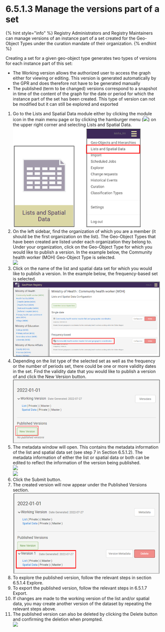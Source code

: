 # 6.5.1.3 Manage the versions part of a set

{% hint style="info" %}
Registry Administrators and Registry Maintainers can manage versions of an instance part of a set created for the Geo-Object Types under the curation mandate of their organization.
{% endhint %}

Creating a set for a given geo-object type generates two types of versions for each instance part of this set:&#x20;

* The Working version allows the authorized user to access the graph either for viewing or editing. This version is generated automatically by the GPR and does therefore not have to be generated manually&#x20;
* The published (term to be changed) versions correspond to a snapshot in time of the content of the graph for the date or period for which the instance part of the set has been created. This type of version can not be modified but it can still be explored and exported

1. Go to the Lists and Spatial Data module either by clicking the module icon in the main menu page or by clicking the hamburger menu (![](https://lh3.googleusercontent.com/4ieAODNcwrlKZ6iUiZnYlbLGZmQJiEse\_Z8mls7B1vwiKHOfldO3TWH3smxfa1IJQb\_BhxM7c6iTe--Wm0sPvlovt4jp-DaoMkTqq5MNslg-imIrXqyoa3A3Fnq-Ct\_7AAaQzW-xMCIbev1kGSUU8xN5v8iFIayG4z8c4H78mU80Ms6J\_4PBB1ghQw)) on the upper right corner and selecting Lists and Spatial Data.\
   ![](<../../../../../.gitbook/assets/image (19) (1).png>)
2. On the left sidebar, find the organization of which you are a member (it should be the first organization on the list). The Geo-Object Types that have been created are listed under each organization they belong to. Under your organization, click on the Geo-Object Type for which you would like to publish a version. In the example below, the Community health worker (MOH) Geo-Object Type is selected.\
   ![](https://lh5.googleusercontent.com/MOAD6c5hx16S0-v4KLMLrkl45-Izl8LY8p27CNqmRLEt56VLZljFFE9oSRHOFbuEN9g5v4wK80ijuORjWWpQ00KAvFEWfDdepN3laiZs7EndvmikOVrwFc-YdGd47WIX9bJg8BZxr-KcP\_yHgOfpavSNaI2avmS3IzSlJQyKtp2sk7zwvMBHo2qkjg)
3. Click on the name of the list and spatial data set for which you would like to publish a version. In the example below, the frequency-based set is selected.\
   ![](<../../../../../.gitbook/assets/image (18) (2).png>)
4. Depending on the list type of the selected set as well as the frequency or the number of periods set, there could be one or more validity dates in the set. Find the validity date that you would like to publish a version of and click the New Version button.\
   ![](<../../../../../.gitbook/assets/image (2) (1).png>)
5. The metadata window will open. This contains the metadata information of the list and spatial data set (see step 7 in Section 6.5.1.2). The metadata information of either the list or spatial data or both can be edited to reflect the information of the version being published.\
   ![](https://lh3.googleusercontent.com/W-5aE0QpiLSVxpxkZ\_m8QkIAjS57s\_GFbynDuE5T4Kn9h-z2ARjtsCSkpgQlq0lERXSS2rJcjbwx45Td4pqiurwZzv1fPE\_iLM58TPT\_qRa5tVFQYKAEauw9jX12u4YSfKPl42DhM0LmiBe4x2v9blErj6wA0hZfhiq\_CdFK01v9Ukfdb4mubeTSuA)\
   ![](https://lh4.googleusercontent.com/k-iT4mJYjR3vfgZEbvRilXn5fsoAyQEov-67X\_BwPTLtcerFv9uVwSv2ZhRNDjsmgmIh9br6-HqrP6KGN7Hd2j-PBkuO-Gmh5TMSn-jLFhfHuzA-pUNdZ89q2H3iSaL6GXeeT6Dkw90VbvJaembrSU62Jproftclg0xPPk6z0aKVQfwI8Wez9w7Saw)
6. Click the Submit button.&#x20;
7. The created version will now appear under the Published Versions section.\
   ![](<../../../../../.gitbook/assets/image (4) (2).png>)
8. To explore the published version, follow the relevant steps in section 6.5.1.4 Explore.&#x20;
9. To export the published version, follow the relevant steps in 6.5.1.7 Export.&#x20;
10. If changes are made to the working version of the list and/or spatial data, you may create another version of the dataset by repeating the relevant steps above.&#x20;
11. The published version can also be deleted by clicking the Delete button and confirming the deletion when prompted.\
    ![](https://lh3.googleusercontent.com/WNsNqjd7cbnSaU9xTakVP03LfAscANxzp9Sp7-9b5GBUrRUqXHZfVBZ3KKkilid4lX8rzW4J3L8CDv5I1B-hgolyQMDYB3N2e14mIz6eIfdI4hMcW666WX2UMvRFFGSrtXQIpnJGi6e3gMZ6nx-c4GYMLTjJQk2CuALH64NAV2ggxAG5bm30MPd7Vg)



